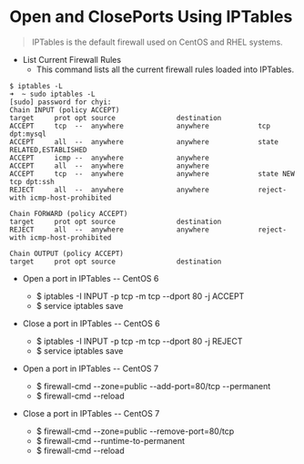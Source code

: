 Open and ClosePorts Using IPTables 
==================================

> IPTables is the default firewall used on CentOS and RHEL systems.

* List Current Firewall Rules
    - This command lists all the current firewall rules loaded into IPTables.
```
$ iptables -L 
➜  ~ sudo iptables -L
[sudo] password for chyi:
Chain INPUT (policy ACCEPT)
target     prot opt source               destination
ACCEPT     tcp  --  anywhere             anywhere            tcp dpt:mysql
ACCEPT     all  --  anywhere             anywhere            state RELATED,ESTABLISHED
ACCEPT     icmp --  anywhere             anywhere
ACCEPT     all  --  anywhere             anywhere
ACCEPT     tcp  --  anywhere             anywhere            state NEW tcp dpt:ssh
REJECT     all  --  anywhere             anywhere            reject-with icmp-host-prohibited

Chain FORWARD (policy ACCEPT)
target     prot opt source               destination
REJECT     all  --  anywhere             anywhere            reject-with icmp-host-prohibited

Chain OUTPUT (policy ACCEPT)
target     prot opt source               destination
```

* Open a port in IPTables -- CentOS 6 
    - $ iptables -I INPUT -p tcp -m tcp --dport 80 -j ACCEPT 
    - $ service iptables save 

* Close a port in IPTables -- CentOS 6 
    - $ iptables -I INPUT -p tcp -m tcp --dport 80 -j REJECT 
    - $ service iptables save 


* Open a port in IPTables -- CentOS 7 
    - $ firewall-cmd --zone=public --add-port=80/tcp --permanent
    - $ firewall-cmd --reload 

* Close a port in IPTables -- CentOS 7
    - $ firewall-cmd --zone=public --remove-port=80/tcp 
    - $ firewall-cmd --runtime-to-permanent 
    - $ firewall-cmd --reload 
